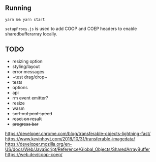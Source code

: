 ## Running

`yarn && yarn start`

`setupProxy.js` is used to add COOP and COEP headers to enable sharedbufferarray locally.

## TODO

- resizing option
- styling/layout
- error messages
- ~test drag/drop~
- tests
- options
- api
- rm event emitter?
- resize
- wasm
- ~~sort out pool speed~~
- ~~reset on result~~
- ~~progress bar~~

https://developer.chrome.com/blog/transferable-objects-lightning-fast/
https://www.kevinhoyt.com/2018/10/31/transferable-imagedata/
https://developer.mozilla.org/en-US/docs/Web/JavaScript/Reference/Global_Objects/SharedArrayBuffer
https://web.dev/coop-coep/

